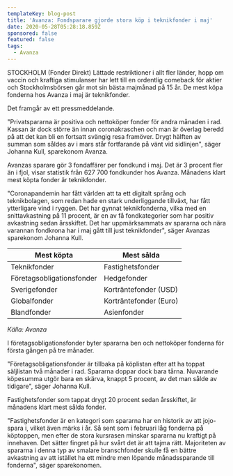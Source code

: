 ```yaml
---
templateKey: blog-post
title: 'Avanza: Fondsparare gjorde stora köp i teknikfonder i maj'
date: 2020-05-28T05:28:18.859Z
sponsored: false
featured: false
tags:
  - Avanza
---
```

STOCKHOLM (Fonder Direkt) Lättade restriktioner i allt fler länder, hopp om vaccin och kraftiga stimulanser har lett till en ordentlig comeback för aktier och Stockholmsbörsen går mot sin bästa majmånad på 15 år. De mest köpa fonderna hos Avanza i maj är teknikfonder.

Det framgår av ett pressmeddelande.

"Privatspararna är positiva och nettoköper fonder för andra månaden i rad. Kassan är dock större än innan coronakraschen och man är överlag beredd på att det kan bli en fortsatt svängig resa framöver. Drygt hälften av summan som såldes av i mars står fortfarande på vänt vid sidlinjen", säger Johanna Kull, sparekonom Avanza.

Avanzas sparare gör 3 fondaffärer per fondkund i maj. Det är 3 procent fler än i fjol, visar statistik från 627 700 fondkunder hos Avanza. Månadens klart mest köpta fonder är teknikfonder. 

"Coronapandemin har fått världen att ta ett digitalt språng och teknikbolagen, som redan hade en stark underliggande tillväxt, har fått ytterligare vind i ryggen. Det har gynnat teknikfonderna, vilka med en snittavkastning på 11 procent, är en av få fondkategorier som har positiv avkastning sedan årsskiftet. Det har uppmärksammats av spararna och nära varannan fondkrona har i maj gått till just teknikfonder", säger Avanzas sparekonom Johanna Kull.

<!--StartFragment-->

| **Mest köpta**            | **Mest sålda**         |
| ------------------------- | ---------------------- |
| Teknikfonder              | Fastighetsfonder       |
| Företagsobligationsfonder | Hedgefonder            |
| Sverigefonder             | Korträntefonder (USD)  |
| Globalfonder              | Korträntefonder (Euro) |
| Blandfonder               | Asienfonder            |

<!--EndFragment-->

*Källa: Avanza*

I företagsobligationsfonder byter spararna ben och nettoköper fonderna för första gången på tre månader.

"Företagsobligationsfonder är tillbaka på köplistan efter att ha toppat säljlistan två månader i rad. Spararna doppar dock bara tårna. Nuvarande köpesumma utgör bara en skärva, knappt 5 procent, av det man sålde av tidigare", säger Johanna Kull.

Fastighetsfonder som tappat drygt 20 procent sedan årsskiftet, är månadens klart mest sålda fonder.

"Fastighetsfonder är en kategori som spararna har en historik av att jojo-spara i, vilket även märks i år. Så sent som i februari låg fonderna på köptoppen, men efter de stora kursrasen minskar spararna nu kraftigt på innehaven. Det sätter fingret på hur svårt det är att tajma rätt. Majoriteten av spararna i denna typ av smalare branschfonder skulle få en bättre avkastning av att istället ha ett mindre men löpande månadssparande till fonderna", säger sparekonomen.